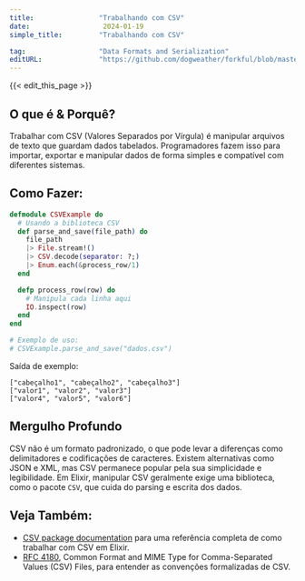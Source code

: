 ```yaml
---
title:                "Trabalhando com CSV"
date:                  2024-01-19
simple_title:         "Trabalhando com CSV"

tag:                  "Data Formats and Serialization"
editURL:              "https://github.com/dogweather/forkful/blob/master/content/pt/elixir/working-with-csv.md"
---
```


{{< edit_this_page >}}

## O que é & Porquê?

Trabalhar com CSV (Valores Separados por Vírgula) é manipular arquivos de texto que guardam dados tabelados. Programadores fazem isso para importar, exportar e manipular dados de forma simples e compatível com diferentes sistemas.

## Como Fazer:

```elixir
defmodule CSVExample do
  # Usando a biblioteca CSV
  def parse_and_save(file_path) do
    file_path
    |> File.stream!()
    |> CSV.decode(separator: ?;)
    |> Enum.each(&process_row/1)
  end

  defp process_row(row) do
    # Manipula cada linha aqui
    IO.inspect(row)
  end
end

# Exemplo de uso:
# CSVExample.parse_and_save("dados.csv")
```
Saída de exemplo:
```
["cabeçalho1", "cabeçalho2", "cabeçalho3"]
["valor1", "valor2", "valor3"]
["valor4", "valor5", "valor6"]
```

## Mergulho Profundo

CSV não é um formato padronizado, o que pode levar a diferenças como delimitadores e codificações de caracteres. Existem alternativas como JSON e XML, mas CSV permanece popular pela sua simplicidade e legibilidade. Em Elixir, manipular CSV geralmente exige uma biblioteca, como o pacote `CSV`, que cuida do parsing e escrita dos dados.

## Veja Também:

- [CSV package documentation](https://hexdocs.pm/csv/readme.html) para uma referência completa de como trabalhar com CSV em Elixir.
- [RFC 4180](https://tools.ietf.org/html/rfc4180), Common Format and MIME Type for Comma-Separated Values (CSV) Files, para entender as convenções formalizadas de CSV.
